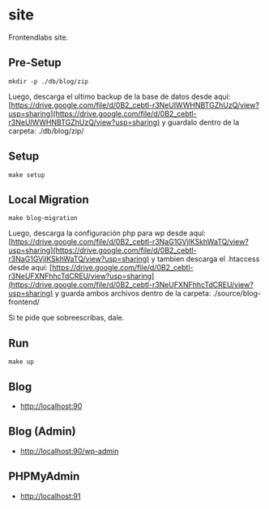 
# **site**

Frontendlabs site.

## Pre-Setup
```
mkdir -p ./db/blog/zip
```

Luego, descarga el ultimo backup de la base de datos desde aquí:  [https://drive.google.com/file/d/0B2_cebtl-r3NeUlWWHNBTGZhUzQ/view?usp=sharing](https://drive.google.com/file/d/0B2_cebtl-r3NeUlWWHNBTGZhUzQ/view?usp=sharing) y guardalo dentro de la carpeta: ./db/blog/zip/

## Setup
```
make setup
```

## Local Migration
```
make blog-migration
```

Luego, descarga la configuración php para wp desde aquí: [https://drive.google.com/file/d/0B2_cebtl-r3NaG1GVjlKSkhWaTQ/view?usp=sharing](https://drive.google.com/file/d/0B2_cebtl-r3NaG1GVjlKSkhWaTQ/view?usp=sharing) y tambien descarga el .htaccess desde aquí: [https://drive.google.com/file/d/0B2_cebtl-r3NeUFXNFhhcTdCREU/view?usp=sharing](https://drive.google.com/file/d/0B2_cebtl-r3NeUFXNFhhcTdCREU/view?usp=sharing) y guarda ambos archivos dentro de la carpeta: ./source/blog-frontend/

Si te pide que sobreescribas, dale.

## Run
```
make up
```

## Blog
- [http://localhost:90](http://localhost:90)

## Blog (Admin)
- [http://localhost:90/wp-admin](http://localhost:90/wp-admin)

## PHPMyAdmin
- [http://localhost:91](http://localhost:91)
